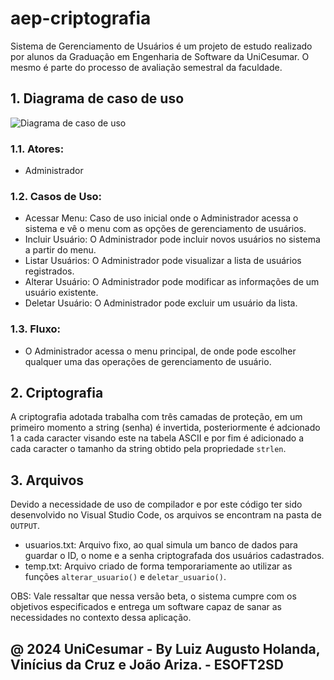 # aep-criptografia
Sistema de Gerenciamento de Usuários é um projeto de estudo realizado por alunos da Graduação em Engenharia de Software da UniCesumar. O mesmo é parte do processo de avaliação semestral da faculdade.

## 1. Diagrama de caso de uso
![Diagrama de caso de uso](https://github.com/user-attachments/assets/694311fb-6a3a-45f5-b199-69ef54efb471)
### 1.1. Atores: 
- Administrador
### 1.2. Casos de Uso: 
- Acessar Menu: Caso de uso inicial onde o Administrador acessa o sistema e vê o menu com as opções de gerenciamento de usuários.
- Incluir Usuário: O Administrador pode incluir novos usuários no sistema a partir do menu.
- Listar Usuários: O Administrador pode visualizar a lista de usuários registrados.
- Alterar Usuário: O Administrador pode modificar as informações de um usuário existente.
- Deletar Usuário: O Administrador pode excluir um usuário da lista.
### 1.3. Fluxo: 
- O Administrador acessa o menu principal, de onde pode escolher qualquer uma das operações de gerenciamento de usuário.

## 2. Criptografia
A criptografia adotada trabalha com três camadas de proteção, em um primeiro momento a string (senha) é invertida, posteriormente é adcionado 1 a cada caracter visando este na tabela ASCII e por fim é adicionado a cada caracter o tamanho da string obtido pela propriedade `strlen`.

## 3. Arquivos
Devido a necessidade de uso de compilador e por este código ter sido desenvolvido no Visual Studio Code, os arquivos se encontram na pasta de `OUTPUT`.
- usuarios.txt: Arquivo fixo, ao qual simula um banco de dados para guardar o ID, o nome e a senha criptografada dos usuários cadastrados.
- temp.txt: Arquivo criado de forma temporariamente ao utilizar as funções `alterar_usuario()` e `deletar_usuario()`.

OBS: Vale ressaltar que nessa versão beta, o sistema cumpre com os objetivos especificados e entrega um software capaz de sanar as necessidades no contexto dessa aplicação.

## @ 2024 UniCesumar - By Luiz Augusto Holanda, Vinícius da Cruz e João Ariza. - ESOFT2SD
